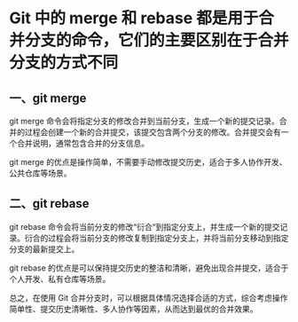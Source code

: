 <!--
 * @Description: 
 * @Author: 曹俊
 * @Date: 2023-03-30 13:12:20
 * @LastEditors: 曹俊
 * @LastEditTime: 2023-03-30 13:12:35
-->
# Git 中的 merge 和 rebase 都是用于合并分支的命令，它们的主要区别在于合并分支的方式不同

## 一、git merge

git merge 命令会将指定分支的修改合并到当前分支，生成一个新的提交记录。合并的过程会创建一个新的合并提交，该提交包含两个分支的修改。合并提交会有一个合并说明，通常包含合并的分支信息。

git merge 的优点是操作简单，不需要手动修改提交历史，适合于多人协作开发、公共仓库等场景。

## 二、git rebase

git rebase 命令会将当前分支的修改“衍合”到指定分支上，并生成一个新的提交记录。衍合的过程会将当前分支的修改复制到指定分支上，并将当前分支移动到指定分支的最新提交上。

git rebase 的优点是可以保持提交历史的整洁和清晰，避免出现合并提交，适合于个人开发、私有仓库等场景。

总之，在使用 Git 合并分支时，可以根据具体情况选择合适的方式，综合考虑操作简单性、提交历史清晰性、多人协作等因素，从而达到最优的合并效果。
